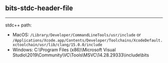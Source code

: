 ## bits-stdc-header-file
---------------------------------------------------------------------------
stdc++ path: 
- MacOS: `/Library/Developer/CommandLineTools/usr/include`
or `/Applications/Xcode.app/Contents/Developer/Toolchains/XcodeDefault.xctoolchain/usr/lib/clang/15.0.0/include`
- Windows:  C:\Program Files (x86)\Microsoft Visual Studio\2019\Community\VC\Tools\MSVC\14.28.29333\include\bits

